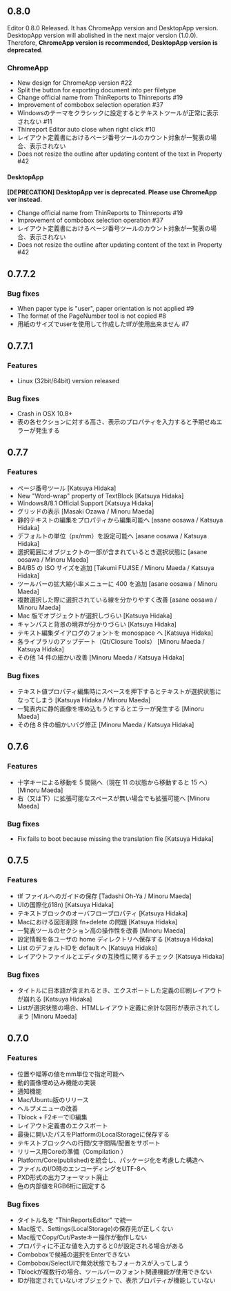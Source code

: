 ## 0.8.0

Editor 0.8.0 Released. It has ChromeApp version and DesktopApp version.
DesktopApp version will abolished in the next major version (1.0.0).
Therefore, **ChromeApp version is recommended, DesktopApp version is deprecated**.

### ChromeApp

* New design for ChromeApp version #22
* Split the button for exporting document into per filetype
* Change official name from ThinReports to Thinreports #19
* Improvement of combobox selection operation #37
* Windowsのテーマをクラシックに設定するとテキストツールが正常に表示されない #11
* Thinreport Editor auto close when right click #10
* レイアウト定義書におけるページ番号ツールのカウント対象が一覧表の場合、表示されない
* Does not resize the outline after updating content of the text in Property #42

#### DesktopApp

**[DEPRECATION] DesktopApp ver is deprecated.  Please use ChromeApp ver instead.**

* Change official name from ThinReports to Thinreports #19
* Improvement of combobox selection operation #37
* レイアウト定義書におけるページ番号ツールのカウント対象が一覧表の場合、表示されない
* Does not resize the outline after updating content of the text in Property #42

## 0.7.7.2

### Bug fixes

* When paper type is "user", paper orientation is not applied #9
* The format of the PageNumber tool is not copied #8
* 用紙のサイズでuserを使用して作成したtlfが使用出来ません #7

## 0.7.7.1

### Features

* Linux (32bit/64bit) version released

### Bug fixes

* Crash in OSX 10.8+
* 表の各セクションに対する高さ、表示のプロパティを入力すると予期せぬエラーが発生する

## 0.7.7

### Features

* ページ番号ツール [Katsuya Hidaka]
* New "Word-wrap" property of TextBlock [Katsuya Hidaka]
* Windows8/8.1 Official Support [Katsuya Hidaka]
* グリッドの表示 [Masaki Ozawa / Minoru Maeda]
* 静的テキストの編集をプロパティから編集可能へ [asane oosawa / Katsuya Hidaka]
* デフォルトの単位（px/mm）を設定可能へ [asane oosawa / Katsuya Hidaka]
* 選択範囲にオブジェクトの一部が含まれているとき選択状態に [asane oosawa / Minoru Maeda]
* B4/B5 の ISO サイズを追加 [Takumi FUJISE / Minoru Maeda / Katsuya Hidaka]
* ツールバーの拡大縮小率メニューに 400 を追加 [asane oosawa / Minoru Maeda]
* 複数選択した際に選択されている線を分かりやすく改善 [asane oosawa / Minoru Maeda]
* Mac 版でオブジェクトが選択しづらい [Katsuya Hidaka]
* キャンパスと背景の境界が分かりづらい [Katsuya Hidaka]
* テキスト編集ダイアログのフォントを monospace へ [Katsuya Hidaka]
* 各ライブラリのアップデート（Qt/Closure Tools） [Minoru Maeda / Katsuya Hidaka]
* その他 14 件の細かい改善 [Minoru Maeda / Katsuya Hidaka]

### Bug fixes

* テキスト値プロパティ編集時にスペースを押下するとテキストが選択状態になってしまう [Katsuya Hidaka / Minoru Maeda]
* 一覧表内に静的画像を埋め込もうとするとエラーが発生する [Minoru Maeda]
* その他 8 件の細かいバグ修正 [Minoru Maeda / Katsuya Hidaka]

## 0.7.6

### Features

* 十字キーによる移動を 5 間隔へ（現在 11 の状態から移動すると 15 へ） [Minoru Maeda]
* 右（又は下）に拡張可能なスペースが無い場合でも拡張可能へ [Minoru Maeda]

### Bug fixes

* Fix fails to boot because missing the translation file [Katsuya Hidaka]

## 0.7.5

### Features

* tlf ファイルへのガイドの保存 [Tadashi Oh-Ya / Minoru Maeda]
* UIの国際化(i18n) [Katsuya Hidaka]
* テキストブロックのオーバフロープロパティ [Katsuya Hidaka]
* Macにおける図形削除 fn+delete の問題 [Katsuya Hidaka]
* 一覧表ツールのセクション高の操作性を改善 [Minoru Maeda]
* 設定情報を各ユーザの home ディレクトリへ保存する [Katsuya Hidaka]
* List のデフォルトIDを default へ [Katsuya Hidaka]
* レイアウトファイルとエディタの互換性に関するチェック [Katsuya Hidaka]

### Bug fixes

* タイトルに日本語が含まれるとき、エクスポートした定義の印刷レイアウトが崩れる [Katsuya Hidaka]
* Listが選択状態の場合、HTMLレイアウト定義に余計な図形が表示されてしまう [Minoru Maeda]

## 0.7.0

### Features

* 位置や幅等の値をmm単位で指定可能へ
* 動的画像埋め込み機能の実装
* 通知機能
* Mac/Ubuntu版のリリース
* ヘルプメニューの改善
* Tblock + F2キーでID編集
* レイアウト定義書のエクスポート
* 最後に開いたパスをPlatformのLocalStorageに保存する
* テキストブロックへの行間/文字間隔/配置をサポート
* リリース用Coreの準備（Compilation ）
* Platform/Core(published)を統合し、パッケージ化を考慮した構造へ
* ファイルのI/O時のエンコーディングをUTF-8へ
* PXD形式の出力フォーマット廃止
* 色の内部値をRGB6桁に固定する

### Bug fixes

* タイトル名を "ThinReportsEditor" で統一
* Mac版で、Settings(LocalStorage)の保存先が正しくない
* Mac版でCopy/Cut/Pasteキー操作が動作しない
* プロパティに不正な値を入力すると0が設定される場合がある
* Comboboxで候補の選択をEnterできない
* Combobox/SelectUIで無効状態でもフォーカスが入ってしまう
* Tblockが複数行の場合、ツールバーのフォント関連機能が使用できない
* IDが指定されていないオブジェクトで、表示プロパティが機能していない
